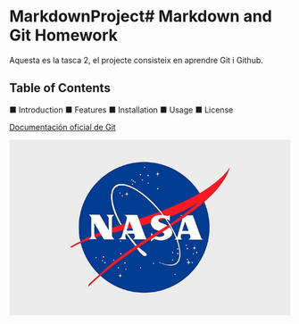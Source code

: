# MarkdownProject# Markdown and Git Homework

Aquesta es la tasca 2, el projecte consisteix en aprendre Git i Github.

## Table of Contents

■ Introduction
■ Features
■ Installation
■ Usage
■ License

[Documentación oficial de Git](https://git-scm.com/doc)

![Project Logo](images/logo.jpg)
